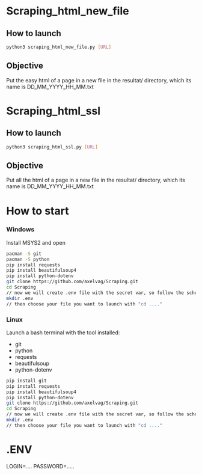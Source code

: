 # Scraping_html_new_file

## How to launch

```bash
python3 scraping_html_new_file.py [URL]
```
## Objective

Put the easy html of a page in a new file in the resultat/ directory, which its name is DD_MM_YYYY_HH_MM.txt


# Scraping_html_ssl

## How to launch

```bash
python3 scraping_html_ssl.py [URL]
```
## Objective

Put all the html of a page in a new file in the resultat/ directory, which its name is DD_MM_YYYY_HH_MM.txt



# How to start

### Windows

Install MSYS2 and open

```bash
pacman -S git
pacman -S python
pip install requests
pip install beautifulsoup4
pip install python-dotenv
git clone https://github.com/axelvag/Scraping.git
cd Scraping
// now we will create .env file with the secret var, so follow the schema below to fill the file correctly
mkdir .env
// then choose your file you want to launch with "cd ...."
```

### Linux

Launch a bash terminal with the tool installed:
- git
- python
- requests
- beautifulsoup
- python-dotenv

```bash
pip install git
pip install requests
pip install beautifulsoup4
pip install python-dotenv
git clone https://github.com/axelvag/Scraping.git
cd Scraping
// now we will create .env file with the secret var, so follow the schema below to fill the file correctly
mkdir .env
// then choose your file you want to launch with "cd ...."
```


# .ENV

LOGIN=....
PASSWORD=.....
